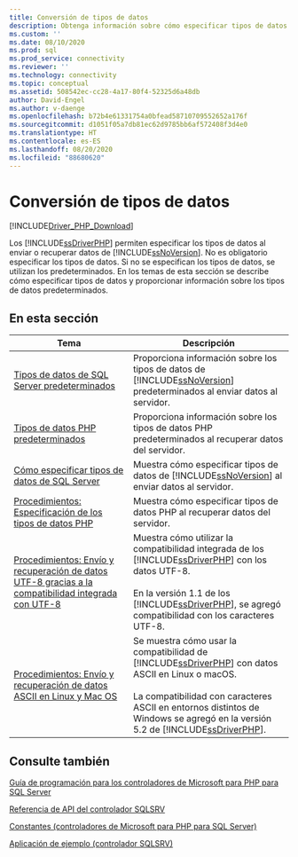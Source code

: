 ```yaml
---
title: Conversión de tipos de datos
description: Obtenga información sobre cómo especificar tipos de datos y proporcionar detalles sobre los tipos de datos predeterminados al usar los controladores de Microsoft para PHP en SQL Server.
ms.custom: ''
ms.date: 08/10/2020
ms.prod: sql
ms.prod_service: connectivity
ms.reviewer: ''
ms.technology: connectivity
ms.topic: conceptual
ms.assetid: 508542ec-cc28-4a17-80f4-52325d6a48db
author: David-Engel
ms.author: v-daenge
ms.openlocfilehash: b72b4e61331754a0bfead58710709552652a176f
ms.sourcegitcommit: d1051f05a7db81ec62d9785bb6af572408f3d4e0
ms.translationtype: HT
ms.contentlocale: es-ES
ms.lasthandoff: 08/20/2020
ms.locfileid: "88680620"
---
```

# <a name="converting-data-types"></a>Conversión de tipos de datos
[!INCLUDE[Driver_PHP_Download](../../includes/driver_php_download.md)]

Los [!INCLUDE[ssDriverPHP](../../includes/ssdriverphp_md.md)] permiten especificar los tipos de datos al enviar o recuperar datos de [!INCLUDE[ssNoVersion](../../includes/ssnoversion-md.md)]. No es obligatorio especificar los tipos de datos. Si no se especifican los tipos de datos, se utilizan los predeterminados. En los temas de esta sección se describe cómo especificar tipos de datos y proporcionar información sobre los tipos de datos predeterminados.  
  
## <a name="in-this-section"></a>En esta sección  
  
|Tema|Descripción|  
|---------|---------------|  
|[Tipos de datos de SQL Server predeterminados](../../connect/php/default-sql-server-data-types.md)|Proporciona información sobre los tipos de datos de [!INCLUDE[ssNoVersion](../../includes/ssnoversion-md.md)] predeterminados al enviar datos al servidor.|  
|[Tipos de datos PHP predeterminados](../../connect/php/default-php-data-types.md)|Proporciona información sobre los tipos de datos PHP predeterminados al recuperar datos del servidor.|  
|[Cómo especificar tipos de datos de SQL Server](../../connect/php/how-to-specify-sql-server-data-types-when-using-the-sqlsrv-driver.md)|Muestra cómo especificar tipos de datos de [!INCLUDE[ssNoVersion](../../includes/ssnoversion-md.md)] al enviar datos al servidor.|  
|[Procedimientos: Especificación de los tipos de datos PHP](../../connect/php/how-to-specify-php-data-types.md)|Muestra cómo especificar tipos de datos PHP al recuperar datos del servidor.|  
|[Procedimientos: Envío y recuperación de datos UTF-8 gracias a la compatibilidad integrada con UTF-8](../../connect/php/how-to-send-and-retrieve-utf-8-data-using-built-in-utf-8-support.md)|Muestra cómo utilizar la compatibilidad integrada de los [!INCLUDE[ssDriverPHP](../../includes/ssdriverphp_md.md)] con los datos UTF-8.<br /><br />En la versión 1.1 de los [!INCLUDE[ssDriverPHP](../../includes/ssdriverphp_md.md)], se agregó compatibilidad con los caracteres UTF-8.|  
|[Procedimientos: Envío y recuperación de datos ASCII en Linux y Mac OS](../../connect/php/how-to-send-and-retrieve-ascii-data-in-linux-mac.md)|Se muestra cómo usar la compatibilidad de [!INCLUDE[ssDriverPHP](../../includes/ssdriverphp_md.md)] con datos ASCII en Linux o macOS.<br /><br />La compatibilidad con caracteres ASCII en entornos distintos de Windows se agregó en la versión 5.2 de [!INCLUDE[ssDriverPHP](../../includes/ssdriverphp_md.md)].|
  
## <a name="see-also"></a>Consulte también  
[Guía de programación para los controladores de Microsoft para PHP para SQL Server](../../connect/php/programming-guide-for-php-sql-driver.md)

[Referencia de API del controlador SQLSRV](../../connect/php/sqlsrv-driver-api-reference.md)

[Constantes &#40;controladores de Microsoft para PHP para SQL Server&#41;](../../connect/php/constants-microsoft-drivers-for-php-for-sql-server.md)

[Aplicación de ejemplo &#40;controlador SQLSRV&#41;](../../connect/php/example-application-sqlsrv-driver.md)  
  
